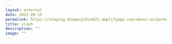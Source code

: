 ```yaml
---
layout: external
date: 2022-09-15
permalink: https://staging.d1ogoujxhze821.amplifyapp.com/about-us/permalink/
title: slash
description: ""
image: ""
---
```



